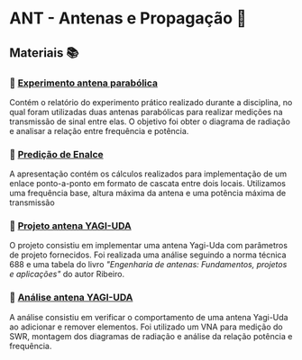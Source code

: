 # ANT - Antenas e Propagação 📡

## Materiais 📚

### 📕 [Experimento antena parabólica](./Experimento%20antena%20parabólica) 
Contém o relatório do experimento prático realizado durante a disciplina, no qual foram utilizadas duas antenas parabólicas para realizar medições na transmissão de sinal entre elas. O objetivo foi obter o diagrama de radiação e analisar a relação entre frequência e potência.

### 📗 [Predição de Enalce](./Predição%20de%20Enlace/)
A apresentação contém os cálculos realizados para implementação de um enlace ponto-a-ponto em formato de cascata entre dois locais. Utilizamos uma frequência base, altura máxima da antena e uma potência máxima de transmissão
 
### 📙 [Projeto antena YAGI-UDA](./Projeto%20antena%20YAGI-UDA)
O projeto consistiu em implementar uma antena Yagi-Uda com parâmetros de projeto fornecidos. Foi realizada uma análise seguindo a norma técnica 688 e uma tabela do livro *"Engenharia de antenas: Fundamentos, projetos e aplicações"* do autor Ribeiro.

### 📘 [Análise antena YAGI-UDA](./Análise%20antena%20YAGI-UDA/)
A análise consistiu em verificar o comportamento de uma antena Yagi-Uda ao adicionar e remover elementos. Foi utilizado um VNA para medição do SWR, montagem dos diagramas de radiação e análise da relação potência e frequência. 